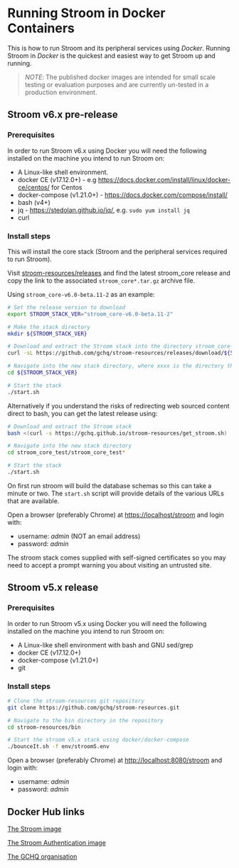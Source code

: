 # Running Stroom in Docker Containers

This is how to run Stroom and its peripheral services using _Docker_. 
Running Stroom in _Docker_ is the quickest and easiest way to get Stroom up and running. 

> _NOTE_: The published docker images are intended for small scale testing or evaluation purposes and are currently un-tested in a production environment.

## Stroom v6.x pre-release

### Prerequisites

In order to run Stroom v6.x using Docker you will need the following installed on the machine you intend to run Stroom on:

* A Linux-like shell environment.
* docker CE (v17.12.0+) - e.g https://docs.docker.com/install/linux/docker-ce/centos/ for Centos
* docker-compose (v1.21.0+) - https://docs.docker.com/compose/install/ 
* bash (v4+)
* jq - https://stedolan.github.io/jq/, e.g. `sudo yum install jq`
* curl

### Install steps

This will install the core stack (Stroom and the peripheral services required to run Stroom).

Visit [stroom-resources/releases](https://github.com/gchq/stroom-resources/releases) and find the latest stroom_core release and copy the link to the associated `stroom_core*.tar.gz` archive file.

Using `stroom_core-v6.0-beta.11-2` as an example:

```bash
# Set the release version to download
export STROOM_STACK_VER="stroom_core-v6.0-beta.11-2"

# Make the stack directory
mkdir ${STROOM_STACK_VER}

# Download and extract the Stroom stack into the directory stroom_core-v6.0-beta.11-2
curl -sL https://github.com/gchq/stroom-resources/releases/download/${STROOM_STACK_VER}/${STROOM_STACK_VER}.tar.gz | tar xz -C ${STROOM_STACK_VER}

# Navigate into the new stack directory, where xxxx is the directory that has just been created
cd ${STROOM_STACK_VER}

# Start the stack
./start.sh
```

Alternatively if you understand the risks of redirecting web sourced content direct to bash, you can get the latest release using:

```bash
# Download and extract the Stroom stack
bash <(curl -s https://gchq.github.io/stroom-resources/get_stroom.sh)

# Navigate into the new stack directory
cd stroom_core_test/stroom_core_test*

# Start the stack
./start.sh
```

On first run stroom will build the database schemas so this can take a minute or two. 
The `start.sh` script will provide details of the various URLs that are available.

Open a browser (preferably Chrome) at [https://localhost/stroom](https://localhost/stroom) and login with:

* username: _admin_ (NOT an email address)
* password: _admin_

The stroom stack comes supplied with self-signed certificates so you may need to accept a prompt warning you about visiting an untrusted site.


## Stroom v5.x release

### Prerequisites

In order to run Stroom v5.x using Docker you will need the following installed on the machine you intend to run Stroom on:

* A Linux-like shell environment with bash and GNU sed/grep
* docker CE (v17.12.0+)
* docker-compose (v1.21.0+)
* git

### Install steps

```bash
# Clone the stroom-resources git repository
git clone https://github.com/gchq/stroom-resources.git

# Navigate to the bin directory in the repository
cd stroom-resources/bin

# Start the stroom v5.x stack using docker/docker-compose
./bounceIt.sh -f env/stroom5.env
```

Open a browser (preferably Chrome) at [http://localhost:8080/stroom](http://localhost:8080/stroom) and login with:

* username: _admin_ 
* password: _admin_


## Docker Hub links
[The Stroom image](https://hub.docker.com/r/gchq/stroom/)

[The Stroom Authentication image](https://hub.docker.com/r/gchq/stroom-auth/)

[The GCHQ organisation](https://hub.docker.com/r/gchq/)
